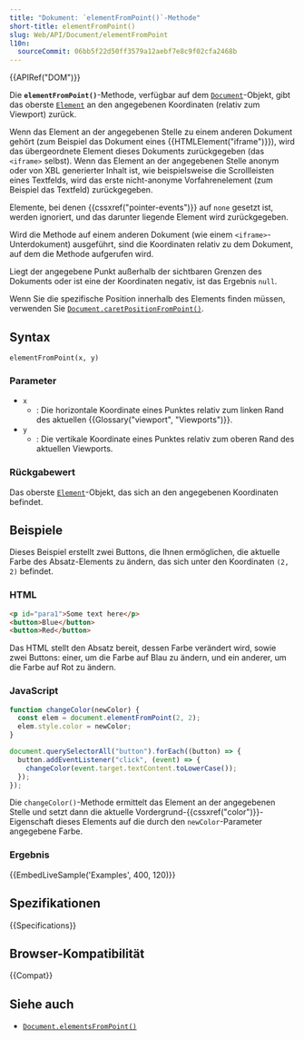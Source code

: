 ```yaml
---
title: "Dokument: `elementFromPoint()`-Methode"
short-title: elementFromPoint()
slug: Web/API/Document/elementFromPoint
l10n:
  sourceCommit: 06bb5f22d50ff3579a12aebf7e8c9f02cfa2468b
---
```


{{APIRef("DOM")}}

Die **`elementFromPoint()`**-Methode, verfügbar auf dem [`Document`](/de/docs/Web/API/Document)-Objekt, gibt das oberste [`Element`](/de/docs/Web/API/Element) an den angegebenen Koordinaten (relativ zum Viewport) zurück.

Wenn das Element an der angegebenen Stelle zu einem anderen Dokument gehört (zum Beispiel das Dokument eines {{HTMLElement("iframe")}}), wird das übergeordnete Element dieses Dokuments zurückgegeben (das `<iframe>` selbst). Wenn das Element an der angegebenen Stelle anonym oder von XBL generierter Inhalt ist, wie beispielsweise die Scrollleisten eines Textfelds, wird das erste nicht-anonyme Vorfahrenelement (zum Beispiel das Textfeld) zurückgegeben.

Elemente, bei denen {{cssxref("pointer-events")}} auf `none` gesetzt ist, werden ignoriert, und das darunter liegende Element wird zurückgegeben.

Wird die Methode auf einem anderen Dokument (wie einem `<iframe>`-Unterdokument) ausgeführt, sind die Koordinaten relativ zu dem Dokument, auf dem die Methode aufgerufen wird.

Liegt der angegebene Punkt außerhalb der sichtbaren Grenzen des Dokuments oder ist eine der Koordinaten negativ, ist das Ergebnis `null`.

Wenn Sie die spezifische Position innerhalb des Elements finden müssen, verwenden Sie [`Document.caretPositionFromPoint()`](/de/docs/Web/API/Document/caretPositionFromPoint).

## Syntax

```js-nolint
elementFromPoint(x, y)
```

### Parameter

- `x`
  - : Die horizontale Koordinate eines Punktes relativ zum linken Rand des aktuellen {{Glossary("viewport", "Viewports")}}.
- `y`
  - : Die vertikale Koordinate eines Punktes relativ zum oberen Rand des aktuellen Viewports.

### Rückgabewert

Das oberste [`Element`](/de/docs/Web/API/Element)-Objekt, das sich an den angegebenen Koordinaten befindet.

## Beispiele

Dieses Beispiel erstellt zwei Buttons, die Ihnen ermöglichen, die aktuelle Farbe des Absatz-Elements zu ändern, das sich unter den Koordinaten `(2, 2)` befindet.

### HTML

```html
<p id="para1">Some text here</p>
<button>Blue</button>
<button>Red</button>
```

Das HTML stellt den Absatz bereit, dessen Farbe verändert wird, sowie zwei Buttons: einer, um die Farbe auf Blau zu ändern, und ein anderer, um die Farbe auf Rot zu ändern.

### JavaScript

```js
function changeColor(newColor) {
  const elem = document.elementFromPoint(2, 2);
  elem.style.color = newColor;
}

document.querySelectorAll("button").forEach((button) => {
  button.addEventListener("click", (event) => {
    changeColor(event.target.textContent.toLowerCase());
  });
});
```

Die `changeColor()`-Methode ermittelt das Element an der angegebenen Stelle und setzt dann die aktuelle Vordergrund-{{cssxref("color")}}-Eigenschaft dieses Elements auf die durch den `newColor`-Parameter angegebene Farbe.

### Ergebnis

{{EmbedLiveSample('Examples', 400, 120)}}

## Spezifikationen

{{Specifications}}

## Browser-Kompatibilität

{{Compat}}

## Siehe auch

- [`Document.elementsFromPoint()`](/de/docs/Web/API/Document/elementsFromPoint)
